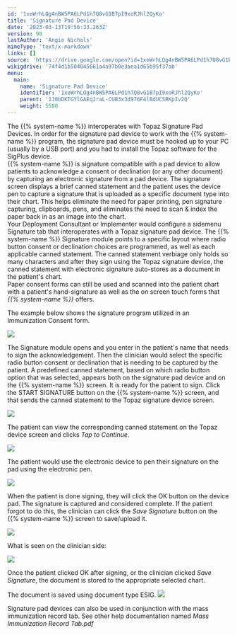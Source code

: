 ```yaml
---
id: '1xeWrhLQg4nBW5PA6LPd1h7Q8vG1B7pI9xoRJhl2QyKo'
title: 'Signature Pad Device'
date: '2023-03-13T19:56:33.263Z'
version: 90
lastAuthor: 'Angie Nichols'
mimeType: 'text/x-markdown'
links: []
source: 'https://drive.google.com/open?id=1xeWrhLQg4nBW5PA6LPd1h7Q8vG1B7pI9xoRJhl2QyKo'
wikigdrive: '74f4d1b504045661a4a97b0e3aea1d65b95f37ab'
menu:
  main:
    name: 'Signature Pad Device'
    identifier: '1xeWrhLQg4nBW5PA6LPd1h7Q8vG1B7pI9xoRJhl2QyKo'
    parent: '1J0bDKTGYlGAEqJraL-CUB3x3d976F4lBdUCSRKpIv2Q'
    weight: 5580
---
```

The  {{% system-name %}} interoperates with Topaz Signature Pad Devices.  In order for the signature pad device to work with the {{% system-name %}} program, the signature pad device must be hooked up to your PC (usually by a USB port) and you had to install the Topaz software for the SigPlus device.  
{{% system-name %}} is signature compatible with a pad device to allow patients to acknowledge a consent or declination (or any other document) by capturing an electronic signature from a pad device. The signature screen displays a brief canned statement and the patient uses the device pen to capture a signature that is uploaded as a specific document type into their chart. This helps eliminate the need for paper printing, pen signature capturing, clipboards, pens, and eliminates the need to scan & index the paper back in as an image into the chart.   
Your Deployment Consultant or Implementer would configure a sidemenu Signature tab that interoperates with a Topaz signature pad device.  The {{% system-name %}} Signature module points to a specific layout where radio button consent or declination choices are programmed, as well as each applicable canned statement. The canned statement verbiage only holds so many characters and after they sign using the Topaz signature device, the canned statement with electronic signature auto-stores as a document in the patient's chart.   
Paper consent forms can still be used and scanned into the patient chart with a patient's hand-signature as well as the on screen touch forms that *{{% system-name %}}* offers.

The example below shows the signature program utilized in an Immunization Consent form. 
  
![](../signature-pad-device.assets/a5c60a8a1634c8473132665402b9f8fe.png)  


The Signature module opens and you enter in the patient's name that needs to sign the acknowledgement. Then the clinician would select the specific radio button consent or declination that is needing to be captured by the patient.  A predefined canned statement, based on which radio button option that was selected, appears both on the signature pad device and on the {{% system-name %}} screen. It is ready for the patient to sign.
Click the START SIGNATURE button on the {{% system-name %}} screen, and that sends the canned statement to the Topaz signature device screen.
  
![](../signature-pad-device.assets/e138e7a64dec9093565350b916aeaa86.png)  


The patient can view the corresponding canned statement on the Topaz device screen and clicks *Tap to Continue*.
  
![](../signature-pad-device.assets/1c140a296726a58014aa22ed39cc2634.png)  


The patient would use the electronic device to pen their signature on the pad using the electronic pen.
  
![](../signature-pad-device.assets/12bc33dfd5c4721e6326cbdfc860d6b6.png)  

When the patient is done signing, they will click the OK button on the device pad.
The signature is captured and considered complete.  If the patient forgot to do this, the clinician can click the *Save Signature* button on the {{% system-name %}} screen to save/upload it.
  
![](../signature-pad-device.assets/3658b26c92ab409305e4afcab63421ea.png)  


What is seen on the clinician side:
  
![](../signature-pad-device.assets/28a780f464f76d223b19356814c00ce0.png)  



Once the patient clicked OK after signing, or the clinician clicked *Save Signature*, the document is stored to the appropriate selected chart.

  
The document is saved using document type ESIG. ![](../signature-pad-device.assets/abe990adfbc706dc1e0dff6ec786952d.png)  


Signature pad devices can also be used in conjunction with the mass immunization record tab. See other help documentation named *Mass Immunization Record Tab.pdf*
